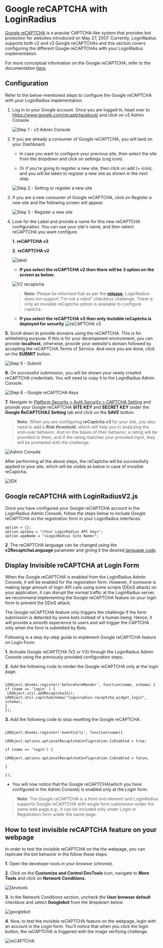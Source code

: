 # Google reCAPTCHA with LoginRadius

[Google reCAPTCHA](https://www.google.com/recaptcha/about/) is a popular CAPTCHA-like system that provides bot protection for websites introduced on May 27, 2007. Currently, LoginRadius supports both v2 and v3 Google reCAPTCHAs and this section covers configuring the different Google reCAPTCHAs with your LoginRadius implementation.

For more conceptual information on the Google reCAPTCHA, refer to the documentation [here](/authentication/concepts/customer-security/#partcaptcha0).

## Configuration

Refer to the below-mentioned steps to configure the Google reCAPTCHA  with your LoginRadius implementation.

1. Log in to your Google account. Once you are logged in, head over to https://www.google.com/recaptcha/about/ and click on v3 Admin Console.

   ![Step 1 - v3 Admin Console](https://apidocs.lrcontent.com/images/Step-1_109076547563ae8feb0b0449.74825455.png "Step 1 - v3 Admin Console")

2. If you are already a consumer of Google reCAPTCHA, you will land on your Dashboard.

   - In case you want to configure your previous site, then select the site from the dropdown and click on settings (cog icon).

   - Or if you're going to register a new site, then click on add (+ icon), and you will be taken to register a new site as shown in the next step.

   ![Step 2 - Setting or register a new site](https://apidocs.lrcontent.com/images/Step-2_103959808863ae90271a2332.47052030.png "Step 2 - Setting or register a new site")

3. If you are a new consumer of Google reCAPTCHA, click on Register a new site and the following screen will appear.

   ![Step 3 - Register a new site](https://apidocs.lrcontent.com/images/Step-3_194946435063ae90820127e0.16390200.png "Step 3 - Register a new site")

4. Look for the Label and provide a name for this new reCAPTCHA configuration. You can use your site's name, and then select reCAPTCHA you want configure.

   **1.** **reCAPTCHA v3**

   **2.** **reCAPTCHA v2**


   ![label](https://apidocs.lrcontent.com/images/label_18346291066465ecca854bf3.54584710.png "label")

   - **If you select the reCAPTCHA v2 then there will be 3 option on the screen as below:**

   ![V2 recaptcha](https://apidocs.lrcontent.com/images/v2_2168302476465ed6c835df3.03233141.png "V2 recaptcha")
   > **Note:** Please be informed that as per the [**release**](/api/changelog/admin-console-release-25102/), LoginRadius does not support “I’m not a robot” checkbox challenge. There is only an invisible reCaptcha option is available to configure captcha.

   - **If you select the reCAPTCHA v3 then only invisible reCaptcha is deployed for security**
   ![reCAPTCHA v3](https://apidocs.lrcontent.com/images/pasted-image-0_588922025648df3d92618f9.63651586.png "reCAPTCHA v3")

**5.** Scroll down to provide domains using the reCAPTCHA. This is for whitelisting purpose. If this is for your development environment, you can provide **localhost**, otherwise, provide your website's domain followed by accepting the reCAPTCHA Terms of Service. And once you are done, click on the **SUBMIT** button.

   ![Step 5 - Submit](https://apidocs.lrcontent.com/images/Step-5_134504161163ae90d57de504.64026376.png "Step 5 - Submit")

**6.** On successful submission, you will be shown your newly created reCAPTCHA credentials. You will need to copy it to the LoginRadius Admin Console.

   ![Step 6 - Google reCAPTCHA Keys](https://apidocs.lrcontent.com/images/Step-6_157458502063ae91075d68c1.35153480.png "Step 6 - Google reCAPTCHA Keys")

**7.** Navigate to [Platform Security > Auth Security > CAPTCHA Setting](https://adminconsole.loginradius.com/platform-security/account-protection/auth-security/captcha-settings) and provide your Google reCAPTCHA **SITE KEY** and **SECRET KEY** under the **Google ReCAPTCHA2 Setting** tab and click on the **SAVE** button.

> **Note:** When you are configuring **reCaptcha v3** for your site, you also need to add a **Risk threshold**, which will help you in analyzing the end-user behavior. And on the bases of their behavior, a rating will be provided to them, and if the rating matches your provided input, they will be prompted with the challenge.

   ![Admin Console](https://apidocs.lrcontent.com/images/Auth-Security-LoginRadius-User-Dashboard_746523639648dfa749cc813.23955078.jpg "Admin Console")

   After performing all the above steps, the reCaptcha will be successfully applied to your site, which will be visible as below in case of invisible reCaptcha.

   ![IDX](https://apidocs.lrcontent.com/images/pasted-image-0-2_1637182070648df5bcd7b354.38090451.png "IDX")


## Google reCAPTCHA with LoginRadiusV2.js

Once you have configured your Google reCAPTCHA account in the LoginRadius Admin Console, follow the steps below to include Google reCAPTCHA on the registration form in your LoginRadius interfaces.

```
option = {};
option.apikey = "<Your LoginRadius API key>";
option.appName = "<LoginRadius Site Name>";
```

**2**. The reCAPTCHA language can be changed using the **v2RecaptchaLanguage** parameter and giving it the desired[ language code](https://developers.google.com/recaptcha/docs/language).

<!--

## **Display Different CAPTCHAs**

By default, when you set up a CAPTCHA with the LoginRadiusV2.js, it is applied to the registration form site-wide. However, if you need to use a different CAPTCHA based on the form displayed, this can be handled via our[ eventCalls](https://www.loginradius.com/docs/api/v2/deployment/js-libraries/javascript-hooks#eventcallshook17) and[ beforeInit](https://www.loginradius.com/docs/api/v2/deployment/js-libraries/javascript-hooks#beforeactioninithook0) JavaScript hooks.

In this example below, we display the Google Invisible reCAPTCHA if the user is facing the registration form. If the user is facing any other form, we show Google reCAPTCHA V2 as the CAPTCHA.

**Example:**

```
LRObject.$hooks.register('eventCalls', function(name){
    console.log(name)
    if(name == 'registration'){
      LRObject.options.invisibleRecaptcha = true;
    LRObject.options.v2Recaptcha = false;
    }
    else {
        LRObject.options.invisibleRecaptcha = false;
    LRObject.options.v2Recaptcha = true;
    }
});

LRObject.$hooks.register('beforeInit', function(name){
    console.log(name)
    if(name == 'registration'){
      LRObject.options.invisibleRecaptcha = true;
    LRObject.options.v2Recaptcha = false;
    }
    else {
        LRObject.options.invisibleRecaptcha = false;
        LRObject.options.v2Recaptcha = true;
    }
});

```
-->

## **Display Invisible reCAPTCHA at Login Form**

When the Google reCAPTCHA is enabled from the LoginRadius Admin Console, it will be enabled for the registration form. However, if someone is making large amount of login API calls using some scripts (DDoS attack) on your application, it can disrupt the normal traffic at the LoginRadius server, we recommend implementing the Google reCAPTCHA feature on your login form to prevent the DDoS attack.

The Google reCAPTCHA feature only triggers the challenge if the form submission is detected by some bots instead of a human being. Hence, it will provide a smooth experience to users and will trigger the CAPTCHA only when the form is submitted by Bots.

Following is a step-by-step guide to implement Google reCAPTCHA feature on Login Form:


**1**. Activate Google reCAPTCHA (V2 or V3) through the LoginRadius Admin Console using the previously provided configuration steps.


**2**. Add the following code to render the Google reCAPTCHA only at the login page.

```

LRObject.$hooks.register('beforeFormRender', function(name, schema) {
if (name == 'login' ) {
 LRObject.util.addRecaptchaJS(); LRObject.util.captchaSchema("loginradius-recaptcha_widget_login", schema);
}
});
```

**3**. Add the following code to stop resetting the Google reCAPTCHA.

```

LRObject.$hooks.register('eventCalls', function(name){

LRObject.options.optionalRecaptchaConfiguration.IsEnabled = true;

if (name == 'login') {

LRObject.options.optionalRecaptchaConfiguration.IsEnabled = false;

}

});
```

- You will now notice that the Google reCAPTCHA(which you have configured in the Admin Console)  is enabled only at the Login form.


> **Note**: The Google reCAPTCHA is a front end element and LoginRadius supports Google reCAPTCHA with single form submission under the same web page,e.g., it can be included only under Login or Registration form under the same page.


## **How to test invisible reCAPTCHA feature on your webpage**

In order to test the invisible reCAPTCHA on the the webpage, you can replicate the bot behavior in the follow these steps:

**1**. Open the developer tools in your browser (chrome).

**2**. Click on the **Customize and Control DevTools** icon, navigate to **More Tools** and click on **Network Conditions**.

![Devtools](https://apidocs.lrcontent.com/images/BotTesting-1-_6281624d666b918286.95419685.png "Devtools")

**3**. In the Network Conditions section, uncheck the **User browser default** checkbox and select **Googlebot** from the dropdown below.

![googlebot](https://apidocs.lrcontent.com/images/BotTesting2_20040624d66b549f170.77262382.png "googlebot")

**4**. Now, to test the invisible reCAPTCHA feature on the webpage, login with an account in the Login form. You'll notice that when you click the login button, the reCAPTCHA is triggered with the image verifying challenge.

![reCAPTCHA](https://apidocs.lrcontent.com/images/Screenshot-43-_2943624d65c6a975e3.36495044.png "reCAPTCHA")
